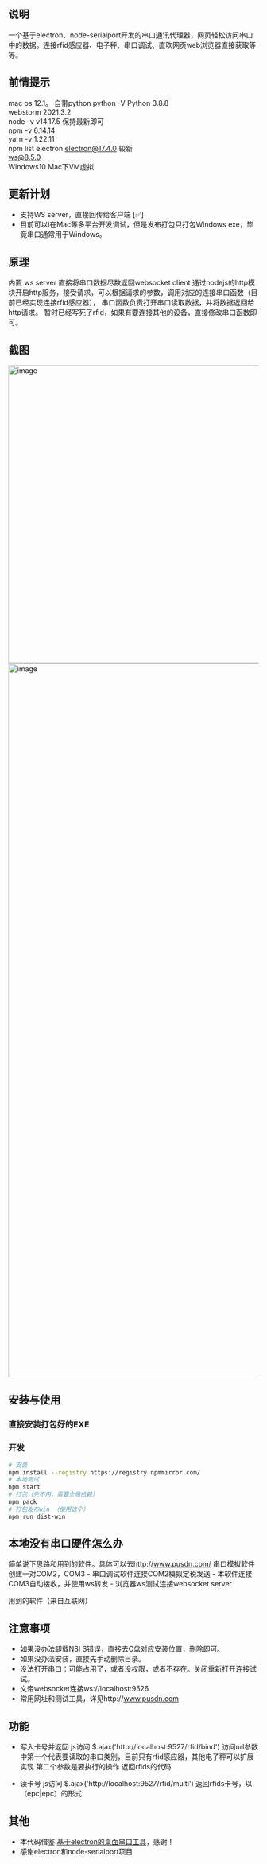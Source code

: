 ## 说明

一个基于electron、node-serialport开发的串口通讯代理器，网页轻松访问串口中的数据。连接rfid感应器、电子秤、串口调试、直吹网页web浏览器直接获取等等。

## 前情提示
mac os 12.1。
自带python python -V Python 3.8.8   
webstorm 2021.3.2  
node -v v14.17.5 保持最新即可  
npm -v 6.14.14  
yarn -v 1.22.11  
npm list electron electron@17.4.0  较新  
ws@8.5.0  
Windows10 Mac下VM虚拟  


## 更新计划
- 支持WS server，直接回传给客户端 [✅]
- 目前可以i在Mac等多平台开发调试，但是发布打包只打包Windows exe，毕竟串口通常用于Windows。

## 原理
内置 ws server 直接将串口数据尽数返回websocket client
通过nodejs的http模块开启http服务，接受请求，可以根据请求的参数，调用对应的连接串口函数（目前已经实现连接rfid感应器），
串口函数负责打开串口读取数据，并将数据返回给http请求。
暂时已经写死了rfid，如果有要连接其他的设备，直接修改串口函数即可。


## 截图
<img width="600" alt="image" src="https://user-images.githubusercontent.com/29787967/163120574-0634ff4f-b3b6-4f42-8716-bee52f83887d.png">

<img width="1436" alt="image" src="https://user-images.githubusercontent.com/29787967/163123727-f3518683-9bcc-4ed1-ab50-1e449a03b240.png">

## 安装与使用

### 直接安装打包好的EXE



### 开发


```bash
# 安装
npm install --registry https://registry.npmmirror.com/
# 本地测试
npm start
# 打包（先不用，需要全局依赖）
npm pack
# 打包发布win （使用这个）
npm run dist-win

```


## 本地没有串口硬件怎么办
简单说下思路和用到的软件。具体可以去http://www.pusdn.com/
串口模拟软件创建一对COM2，COM3 - 串口调试软件连接COM2模拟定税发送 - 本软件连接COM3自动接收，并使用ws转发 - 浏览器ws测试连接websocket server

用到的软件（来自互联网）



## 注意事项

- 如果没办法卸载NSI S错误，直接去C盘对应安装位置，删除即可。
- 如果没办法安装，直接先手动删除目录。
- 没法打开串口：可能占用了，或者没权限，或者不存在。关闭重新打开连接试试。
- 文帝websocket连接ws://localhost:9526
- 常用网址和测试工具，详见http://www.pusdn.com




## 功能
+ 写入卡号并返回
js访问 $.ajax('http://localhost:9527/rfid/bind')
访问url参数中第一个代表要读取的串口类别，目前只有rfid感应器，其他电子秤可以扩展实现
第二个参数是要执行的操作
返回rfids的代码

+ 读卡号
js访问 $.ajax('http://localhost:9527/rfid/multi')
返回rfids卡号，以（epc|epc）的形式


## 其他
+ 本代码借鉴 [基于electron的桌面串口工具](https://github.com/PowerDos/electron-serialport)，感谢！
+ 感谢electron和node-serialport项目
